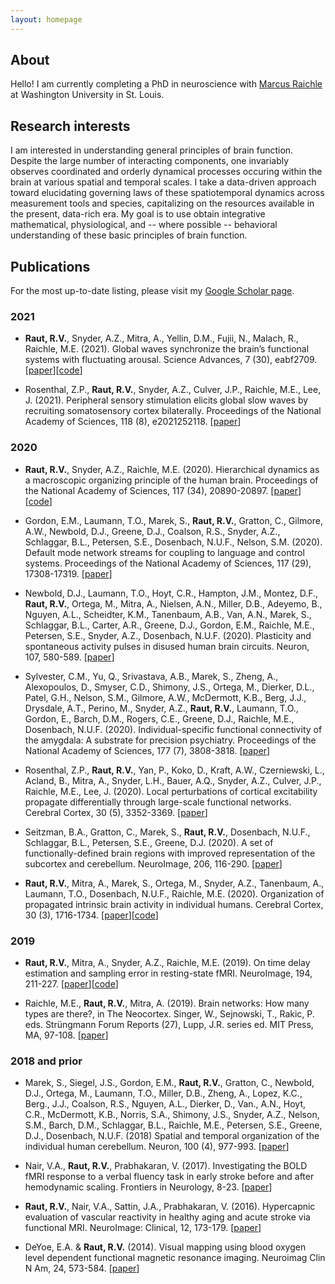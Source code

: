 ```yaml
---
layout: homepage
---
```


## About
Hello! I am currently completing a PhD in neuroscience with [Marcus Raichle](https://sites.wustl.edu/nillabs/people/marcus-e-raichle/) at Washington University in St. Louis.

## Research interests

I am interested in understanding general principles of brain function. Despite the large number of interacting components, one invariably observes coordinated and orderly dynamical processes occuring within the brain at various spatial and temporal scales. I take a data-driven approach toward elucidating governing laws of these spatiotemporal dynamics across measurement tools and species, capitalizing on the resources available in the present, data-rich era. My goal is to use obtain integrative mathematical, physiological, and -- where possible -- behavioral understanding of these basic principles of brain function.

## Publications

For the most up-to-date listing, please visit my [Google Scholar page](https://scholar.google.com/citations?user=fafSHeYAAAAJ&hl=en&oi=ao).

### 2021

- **Raut, R.V.**, Snyder, A.Z., Mitra, A., Yellin, D.M., Fujii, N., Malach, R., Raichle, M.E. (2021). Global waves synchronize the brain’s functional systems with fluctuating arousal. Science Advances, 7 (30), eabf2709. [[paper](https://advances.sciencemag.org/content/7/30/eabf2709)][[code](https://github.com/ryraut/arousal-waves)]


- Rosenthal, Z.P., **Raut, R.V.**, Snyder, A.Z., Culver, J.P., Raichle, M.E., Lee, J. (2021). Peripheral sensory stimulation elicits global slow waves by recruiting somatosensory cortex bilaterally. Proceedings of the National Academy of Sciences, 118 (8), e2021252118. [[paper](https://www.pnas.org/content/118/8/e2021252118)]

### 2020

- **Raut, R.V.**, Snyder, A.Z., Raichle, M.E. (2020). Hierarchical dynamics as a macroscopic organizing principle of the human brain. Proceedings of the National Academy of Sciences, 117 (34), 20890-20897. [[paper](https://www.pnas.org/content/117/34/20890)][[code](https://github.com/ryraut/intrinsic-timescales)]


- Gordon, E.M., Laumann, T.O., Marek, S., **Raut, R.V.**, Gratton, C., Gilmore, A.W., Newbold, D.J., Greene, D.J., Coalson, R.S., Snyder, A.Z., Schlaggar, B.L., Petersen, S.E., Dosenbach, N.U.F., Nelson, S.M. (2020). Default mode network streams for coupling to language and control systems. Proceedings of the National Academy of Sciences, 117 (29), 17308-17319. [[paper](https://www.pnas.org/content/117/29/17308)]


- Newbold, D.J., Laumann, T.O., Hoyt, C.R., Hampton, J.M., Montez, D.F., **Raut, R.V.**, Ortega, M., Mitra, A., Nielsen, A.N., Miller, D.B., Adeyemo, B., Nguyen, A.L., Scheidter, K.M., Tanenbaum, A.B., Van, A.N., Marek, S., Schlaggar, B.L., Carter, A.R., Greene, D.J., Gordon, E.M., Raichle, M.E., Petersen, S.E., Snyder, A.Z., Dosenbach, N.U.F. (2020). Plasticity and spontaneous activity pulses in disused human brain circuits. Neuron, 107, 580-589. [[paper](https://www.sciencedirect.com/science/article/pii/S0896627320303536)]


- Sylvester, C.M., Yu, Q., Srivastava, A.B., Marek, S., Zheng, A., Alexopoulos, D., Smyser, C.D., Shimony, J.S., Ortega, M., Dierker, D.L., Patel, G.H., Nelson, S.M., Gilmore, A.W., McDermott, K.B., Berg, J.J., Drysdale, A.T., Perino, M., Snyder, A.Z., **Raut, R.V.**, Laumann, T.O., Gordon, E., Barch, D.M., Rogers, C.E., Greene, D.J., Raichle, M.E., Dosenbach, N.U.F. (2020). Individual-specific functional connectivity of the amygdala: A substrate for precision psychiatry. Proceedings of the National Academy of Sciences, 177 (7), 3808-3818. [[paper](https://www.pnas.org/content/117/7/3808.short)]


- Rosenthal, Z.P., **Raut, R.V.**, Yan, P., Koko, D., Kraft, A.W., Czerniewski, L., Acland, B., Mitra, A., Snyder, L.H., Bauer, A.Q., Snyder, A.Z., Culver, J.P., Raichle, M.E., Lee, J. (2020). Local perturbations of cortical excitability propagate differentially through large-scale functional networks. Cerebral Cortex, 30 (5), 3352-3369. [[paper](https://doi.org/10.1093/cercor/bhz314)]


- Seitzman, B.A., Gratton, C., Marek, S., **Raut, R.V.**, Dosenbach, N.U.F., Schlaggar, B.L., Petersen, S.E., Greene, D.J. (2020). A set of functionally-defined brain regions with improved representation of the subcortex and cerebellum. NeuroImage, 206, 116-290. [[paper](https://www.sciencedirect.com/science/article/pii/S105381191930881X)]


- **Raut, R.V.**, Mitra, A., Marek, S., Ortega, M., Snyder, A.Z., Tanenbaum, A., Laumann, T.O., Dosenbach, N.U.F., Raichle, M.E. (2020). Organization of propagated intrinsic brain activity in individual humans. Cerebral Cortex, 30 (3), 1716-1734. [[paper](https://academic.oup.com/cercor/article/30/3/1716/5559315)][[code](https://github.com/ryraut/lag-code)]

### 2019

- **Raut, R.V.**, Mitra, A., Snyder, A.Z., Raichle, M.E. (2019). On time delay estimation and sampling error in resting-state fMRI. NeuroImage, 194, 211-227. [[paper](https://www.sciencedirect.com/science/article/pii/S1053811919301934)][[code](https://github.com/ryraut/lag-code)]


- Raichle, M.E., **Raut, R.V.**, Mitra, A. (2019). Brain networks: How many types are there?, in The Neocortex. Singer, W., Sejnowski, T., Rakic, P. eds. Strüngmann Forum Reports (27), Lupp, J.R. series ed. MIT Press, MA, 97-108. [[paper](https://www.esforum.de/publications/PDFs/sfr27/SFR27_06_Raichle.pdf)]

### 2018 and prior
- Marek, S., Siegel, J.S., Gordon, E.M., **Raut, R.V.**, Gratton, C., Newbold, D.J., Ortega, M., Laumann, T.O., Miller, D.B., Zheng, A., Lopez, K.C., Berg., J.J., Coalson, R.S., Nguyen, A.L., Dierker, D., Van., A.N., Hoyt, C.R., McDermott, K.B., Norris, S.A., Shimony, J.S., Snyder, A.Z., Nelson, S.M., Barch, D.M., Schlaggar, B.L., Raichle, M.E., Petersen, S.E., Greene, D.J., Dosenbach, N.U.F. (2018) Spatial and temporal organization of the individual human cerebellum. Neuron, 100 (4), 977-993. [[paper](https://www.sciencedirect.com/science/article/pii/S0896627318308985)]


- Nair, V.A., **Raut, R.V.**, Prabhakaran, V. (2017). Investigating the BOLD fMRI response to a verbal fluency task in early stroke before and after hemodynamic scaling. Frontiers in Neurology, 8-23. [[paper](https://www.frontiersin.org/articles/10.3389/fneur.2017.00283/full)]


- **Raut, R.V.**, Nair, V.A., Sattin, J.A., Prabhakaran, V. (2016). Hypercapnic evaluation of vascular reactivity in healthy aging and acute stroke via functional MRI. NeuroImage: Clinical, 12, 173-179. [[paper](https://www.sciencedirect.com/science/article/pii/S2213158216301140)]


- DeYoe, E.A. & **Raut, R.V.** (2014). Visual mapping using blood oxygen level dependent functional magnetic resonance imaging. Neuroimag Clin N Am, 24, 573-584. [[paper](https://www.neuroimaging.theclinics.com/article/S1052-5149(14)00079-3/abstract)]
